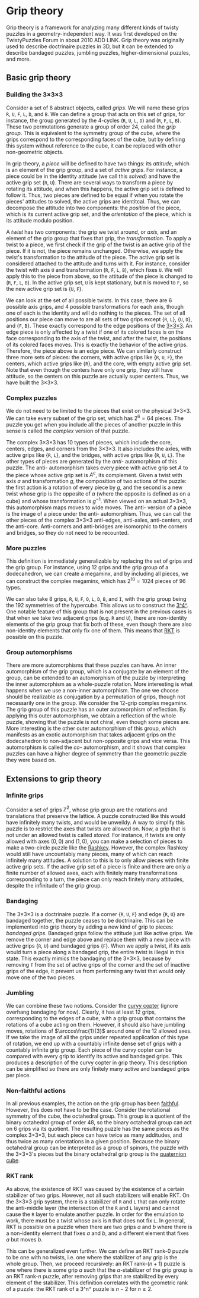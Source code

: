 # Grip theory

Grip theory is a framework for analyzing many different kinds of twisty puzzles in a geometry-independent way. It was first developed on the TwistyPuzzles Forum in about 2010 ADD LINK. Grip theory was originally used to describe doctrinaire puzzles in 3D, but it can be extended to describe bandaged puzzles, jumbling puzzles, higher-dimensional puzzles, and more.

## Basic grip theory

### Building the 3×3×3

Consider a set of 6 abstract objects, called *grips*. We will name these grips `R`, `U`, `F`, `L`, `D`, and `B`. We can define a group that acts on this set of grips, for instance, the group generated by the 4-cycles (`R`, `U`, `L`, `D`) and (`R`, `F`, `L`, `B`). These two permutations generate a group of order 24, called the *grip group*. This is equivalent to the symmetry group of the cube, where the grips correspond to the corresponding faces of the cube, but by defining this system without reference to the cube, it can be replaced with other non-geometric objects.

In grip theory, a *piece* will be defined to have two things: its *attitude*, which is an element of the grip group, and a set of *active grips*. For instance, a piece could be in the identity attitude (we call this *solved*) and have the active grip set {`R`, `U`}. There are several ways to transform a piece by rotating its attitude, and when this happens, the active grip set is defined to follow it. Thus, two pieces are defined to be equal if when you rotate the pieces' attitudes to solved, the active grips are identitcal. Thus, we can decompose the attitude into two components: the *position* of the piece, which is its current active grip set, and the *orientation* of the piece, which is its attitude modulo position.

A *twist* has two components: the grip we twist around, or *axis*, and an element of the grip group that fixes that grip, the *transformation*. To apply a twist to a piece, we first check if the grip of the twist is an active grip of the piece. If it is not, the piece remains unchanged. Otherwise, we apply the twist's transformation to the attitude of the piece. The active grip set is considered attached to the attitude and turns with it. For instance, consider the twist with axis `U` and transformation (`R`, `F`, `L`, `B`), which fixes `U`. We will apply this to the piece from above, so the attitude of the piece is changed to (`R`, `F`, `L`, `B`). In the active grip set, `U` is kept stationary, but `R` is moved to `F`, so the new active grip set is {`U`, `F`}.

We can look at the set of all possible twists. In this case, there are 6 possible axis grips, and 4 possible transformations for each axis, though one of each is the identity and will do nothing to the pieces. The set of all positions our piece can move to are all sets of two grips except {`R`, `L`}, {`U`, `D`}, and {`F`, `B`}. These exactly correspond to the edge positions of the [3×3×3](/puzzles/3x3x3.md). An edge piece is only affected by a twist if one of its colored faces is on the face corresponding to the axis of the twist, and after the twist, the positions of its colored faces moves. This is exactly the behavior of the active grips. Therefore, the piece above is an edge piece. We can similarly construct three more sets of pieces: the corners, with active grips like {`R`, `U`, `F`}, the centers, which active grips like {`R`}, and the core, with empty active grip set. Note that even though the centers have only one grip, they still have attitude, so the centers on this puzzle are actually super centers. Thus, we have built the 3×3×3.

### Complex puzzles

We do not need to be limited to the pieces that exist on the physical 3×3×3. We can take every subset of the grip set, which has $2^6 = 64$ pieces. The puzzle you get when you include all the pieces of another puzzle in this sense is called the *complex* version of that puzzle. 

The complex 3×3×3 has 10 types of pieces, which include the core, centers, edges, and corners from the 3×3×3. It also includes the axles, with active grips like {`R`, `L`}, and the bridges, with active grips like {`R`, `U`, `L`}. The other types of pieces are generated by the *anti-* automorphism of this puzzle. The anti- automorphism takes every piece with active grip set $A$ to the piece whose active grip set is $A^c$, its complement. Given a twist with axis $a$ and transformation $g$, the composition of two actions of the puzzle: the first action is a rotation of every piece by $g$, and the second is a new twist whose grip is the opposite of $a$ (where the opposite is defined as on a cube) and whose transformation is $g^{-1}$. When viewed on an actual 3×3×3, this automorphism maps moves to wide moves. The anti- version of a piece is the image of a piece under the anti- automorphism. Thus, we can call the other pieces of the complex 3×3×3 anti-edges, anti-axles, anti-centers, and the anti-core. Anti-corners and anti-bridges are isomorphic to the corners and bridges, so they do not need to be recounted.

### More puzzles

This definition is immediately generalizable by replacing the set of grips and the grip group. For instance, using 12 grips and the grip group of a dodecahedron, we can create a megaminx, and by including all pieces, we can construct the complex megaminx, which has $2^{10} = 1024$ pieces of 96 types.

We can also take 8 grips, `R`, `U`, `F`, `O`, `L`, `D`, `B`, and `I`, with the grip group being the 192 symmetries of the hypercube. This allows us to construct the [3^4^](/puzzles/3x3x3x3.md). One notable feature of this group that is not present in the previous cases is that when we take two adjacent grips (e.g. `R` and `U`), there are non-identity elements of the grip group that fix both of these, even though there are also non-identity elements that only fix one of them. This means that [RKT](/techniques/rkt.md) is possible on this puzzle.

### Group automorphisms

There are more automorphisms that these puzzles can have. An inner automorphism of the grip group, which is a conjugate by an element of the group, can be extended to an automorphism of the puzzle by interpreting the inner automorphism as a whole-puzzle rotation. More interesting is what happens when we use a non-inner automorphism. The one we choose should be realizable as conjugation by a permutation of grips, though not necessarily one in the group. We consider the 12-grip complex megaminx. The grip group of this puzzle has an outer automorphism of reflection. By applying this outer automorphism, we obtain a reflection of the whole puzzle, showing that the puzzle is not chiral, even though some pieces are. More interesting is the other outer automorphism of this group, which manifests as an exotic automorphism that takes adjacent grips on the dodecahedron to non-adjacent but non-opposite grips and vice versa. This automorphism is called the *co-* automorphism, and it shows that complex puzzles can have a higher degree of symmetry than the geometric puzzle they were based on.

## Extensions to grip theory

### Infinite grips

Consider a set of grips $\mathbb{Z}^2$, whose grip group are the rotations and translations that preserve the lattice. A puzzle constructed like this would have infinitely many twists, and would be unweildy. A way to simplify this puzzle is to restrict the axes that twists are allowed on. Now, a grip that is not under an allowed twist is called *stored*. For instance, if twists are only allowed with axes $(0,0)$ and $(1,0)$, you can make a selection of pieces to make a two-circle puzzle like the [Rashkey](https://twistypuzzles.com/cgi-bin/puzzle.cgi?pkey=1447). However, the complex Rashkey would still have uncountably many pieces, many of which can reach infinitely many attitudes. A solution to this is to only allow pieces with finite active grip sets. If the active grip set of a piece is finite and there are only a finite number of allowed axes, each with finitely many transformations corresponding to a turn, the piece can only reach finitely many attitudes, despite the infinitude of the grip group.

### Bandaging

The 3×3×3 is a doctrinaire puzzle. If a corner {`R`, `U`, `F`} and edge {`R`, `U`} are bandaged together, the puzzle ceases to be doctrinaire. This can be implemented into grip theory by adding a new kind of grip to pieces: *bandaged grips*. Bandaged grips follow the attitude just like active grips. We remove the corner and edge above and replace them with a new piece with active grips {`R`, `U`} and bandaged grips {`F`}. When we apply a twist, if its axis would turn a piece along a bandaged grip, the entire twist is illegal in this state. This exactly mimics the bandaging of the 3×3×3, because by removing `F` from the set of active grips of the corner and the set of inactive grips of the edge, it prevent us from performing any twist that would only move one of the two pieces.

### Jumbling

We can combine these two notions. Consider the [curvy copter](https://twistypuzzles.com/cgi-bin/puzzle.cgi?pkey=1574) (ignore overhang bandaging for now). Clearly, it has at least 12 grips, corresponding to the edges of a cube, with a grip group that contains the rotations of a cube acting on them. However, it should also have jumbling moves, rotations of $\arccos\frac{1}{3}$ around one of the 12 allowed axes. If we take the image of all the grips under repeated application of this type of rotation, we end up with a countably infinite dense set of grips with a countably infinite grip group. Each piece of the curvy copter can be compared with every grip to identify its active and bandaged grips. This produces a description of the curvy copter in grip theory. This description can be simplified so there are only finitely many active and bandaged grips per piece.

### Non-faithful actions

In all previous examples, the action on the grip group has been [faithful](https://groupprops.subwiki.org/wiki/Faithful_group_action). However, this does not have to be the case. Consider the rotational symmetry of the cube, the octahedral group. This group is a quotient of the binary octahedral group of order 48, so the binary octahedral group can act on 6 grips via its quotient. The resulting puzzle has the same pieces as the complex 3×3×3, but each piece can have twice as many additudes, and thus twice as many orientations in a given position. Because the binary octahedral group can be interpreted as a group of spinors, the puzzle with the 3×3×3's pieces but the binary octahedral grip group is the [quaternion cube](https://magmamcfry.github.io/QuaternionCube/).

### RKT rank

As above, the existence of RKT was caused by the existence of a certain stabilizer of two grips. However, not all such stabilizers will enable RKT. On the 3×3×3 grip system, there is a stabilizer of `R` and `L` that can only rotate the anti-middle layer (the intersection of the `R` and `L` layers) and cannot cause the `R` layer to emulate another puzzle. In order for the emulation to work, there must be a twist whose axis is `R` that does not fix `L`. In general, RKT is possible on a puzzle when there are two grips $a$ and $b$ where there is a non-identity element that fixes $a$ and $b$, and a different element that fixes $a$ but moves $b$.

This can be generalized even further. We can define an RKT rank-0 puzzle to be one with no twists, i.e. one where the stabilizer of any grip is the whole group. Then, we proceed recursively: an RKT rank-$(n+1)$ puzzle is one where there is some grip $a$ such that the $a$-stabilizer of the grip group is an RKT rank-$n$ puzzle, after removing grips that are stabilized by every element of the stabilizer. This definition correlates with the geometric rank of a puzzle: the RKT rank of a 3^n^ puzzle is $n-2$ for $n\geq 2$.
